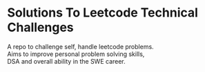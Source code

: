 # Solutions To Leetcode Technical Challenges  
A repo to challenge self, handle leetcode problems.  
Aims to improve personal problem solving skills,   
DSA and overall ability in the SWE career.  
